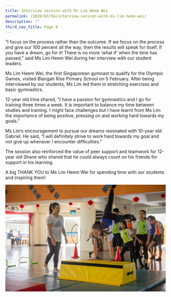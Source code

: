```yaml
---
title: Interview session with Ms Lim Heem Wei
permalink: /2020/03/04/interview-session-with-ms-lim-heem-wei/
description: ""
third_nav_title: Page 9
---
```

<p>&ldquo;I focus on the process rather than the outcome. If we focus on the process and give our 100 percent all the way, then the results will speak for itself. If you have a dream, go for it! There is no more &lsquo;what if&rsquo; when the time has passed,&rdquo; said Ms Lim Heem Wei during her interview with our student leaders.</p>
<p>Ms Lim Heem Wei, the first Singaporean gymnast to qualify for the Olympic Games, visited Blangah Rise Primary School on 5 February. After being interviewed by our students, Ms Lim led them in stretching exercises and basic gymnastics.</p>
<p>12-year old Irina shared, &ldquo;I have a passion for gymnastics and I go for training three times a week. It is important to balance my time between studies and training. I might face challenges but I have learnt from Ms Lim the importance of being positive, pressing on and working hard towards my goals.&rdquo;</p>
<p>Ms Lim&rsquo;s encouragement to pursue our dreams resonated with 10-year old Gabriel. He said, &ldquo;I will definitely strive to work hard towards my goal and not give up whenever I encounter difficulties.&rdquo;</p>
<p>The session also reinforced the value of peer support and teamwork for 12-year old Shane who shared that he could always count on his friends for support in his learning.</p>
<p>A big THANK YOU to Ms Lim Heem Wei for spending time with our students and inspiring them!</p>
<img src="/images/BR-Lim-Heem-Wei_20200205_3942-1024x682.jpg">